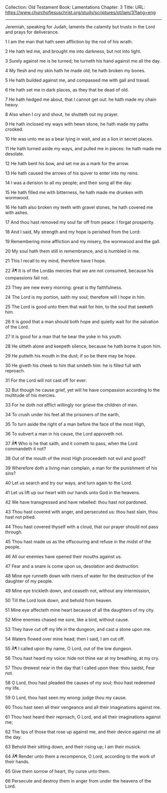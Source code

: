 Collection: Old Testament
Book: Lamentations
Chapter: 3
Title: 
URL: https://www.churchofjesuschrist.org/study/scriptures/ot/lam/3?lang=eng

---

Jeremiah, speaking for Judah, laments the calamity but trusts in the Lord and prays for deliverance.

1 I am the man that hath seen affliction by the rod of his wrath.

2 He hath led me, and brought me into darkness, but not into light.

3 Surely against me is he turned; he turneth his hand against me all the day.

4 My flesh and my skin hath he made old; he hath broken my bones.

5 He hath builded against me, and compassed me with gall and travail.

6 He hath set me in dark places, as they that be dead of old.

7 He hath hedged me about, that I cannot get out: he hath made my chain heavy.

8 Also when I cry and shout, he shutteth out my prayer.

9 He hath inclosed my ways with hewn stone, he hath made my paths crooked.

10 He was unto me as a bear lying in wait, and as a lion in secret places.

11 He hath turned aside my ways, and pulled me in pieces: he hath made me desolate.

12 He hath bent his bow, and set me as a mark for the arrow.

13 He hath caused the arrows of his quiver to enter into my reins.

14 I was a derision to all my people; and their song all the day.

15 He hath filled me with bitterness, he hath made me drunken with wormwood.

16 He hath also broken my teeth with gravel stones, he hath covered me with ashes.

17 And thou hast removed my soul far off from peace: I forgat prosperity.

18 And I said, My strength and my hope is perished from the Lord:

19 Remembering mine affliction and my misery, the wormwood and the gall.

20 My soul hath them still in remembrance, and is humbled in me.

21 This I recall to my mind, therefore have I hope.

22 Â¶ It is of the Lordâs mercies that we are not consumed, because his compassions fail not.

23 They are new every morning: great is thy faithfulness.

24 The Lord is my portion, saith my soul; therefore will I hope in him.

25 The Lord is good unto them that wait for him, to the soul that seeketh him.

26 It is good that a man should both hope and quietly wait for the salvation of the Lord.

27 It is good for a man that he bear the yoke in his youth.

28 He sitteth alone and keepeth silence, because he hath borne it upon him.

29 He putteth his mouth in the dust; if so be there may be hope.

30 He giveth his cheek to him that smiteth him: he is filled full with reproach.

31 For the Lord will not cast off for ever:

32 But though he cause grief, yet will he have compassion according to the multitude of his mercies.

33 For he doth not afflict willingly nor grieve the children of men.

34 To crush under his feet all the prisoners of the earth,

35 To turn aside the right of a man before the face of the most High,

36 To subvert a man in his cause, the Lord approveth not.

37 Â¶ Who is he that saith, and it cometh to pass, when the Lord commandeth it not?

38 Out of the mouth of the most High proceedeth not evil and good?

39 Wherefore doth a living man complain, a man for the punishment of his sins?

40 Let us search and try our ways, and turn again to the Lord.

41 Let us lift up our heart with our hands unto God in the heavens.

42 We have transgressed and have rebelled: thou hast not pardoned.

43 Thou hast covered with anger, and persecuted us: thou hast slain, thou hast not pitied.

44 Thou hast covered thyself with a cloud, that our prayer should not pass through.

45 Thou hast made us as the offscouring and refuse in the midst of the people.

46 All our enemies have opened their mouths against us.

47 Fear and a snare is come upon us, desolation and destruction.

48 Mine eye runneth down with rivers of water for the destruction of the daughter of my people.

49 Mine eye trickleth down, and ceaseth not, without any intermission,

50 Till the Lord look down, and behold from heaven.

51 Mine eye affecteth mine heart because of all the daughters of my city.

52 Mine enemies chased me sore, like a bird, without cause.

53 They have cut off my life in the dungeon, and cast a stone upon me.

54 Waters flowed over mine head; then I said, I am cut off.

55 Â¶ I called upon thy name, O Lord, out of the low dungeon.

56 Thou hast heard my voice: hide not thine ear at my breathing, at my cry.

57 Thou drewest near in the day that I called upon thee: thou saidst, Fear not.

58 O Lord, thou hast pleaded the causes of my soul; thou hast redeemed my life.

59 O Lord, thou hast seen my wrong: judge thou my cause.

60 Thou hast seen all their vengeance and all their imaginations against me.

61 Thou hast heard their reproach, O Lord, and all their imaginations against me;

62 The lips of those that rose up against me, and their device against me all the day.

63 Behold their sitting down, and their rising up; I am their musick.

64 Â¶ Render unto them a recompence, O Lord, according to the work of their hands.

65 Give them sorrow of heart, thy curse unto them.

66 Persecute and destroy them in anger from under the heavens of the Lord.

